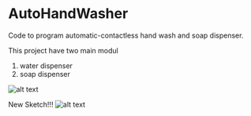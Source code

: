 # AutoHandWasher
Code to program automatic-contactless hand wash and soap dispenser. 

This project have two main modul
1. water dispenser
2. soap dispenser

![alt text](https://i.imgur.com/mXj4H6s.jpg)

New Sketch!!!
![alt text](https://imgur.com/a/SVdZgHv.jpg)
